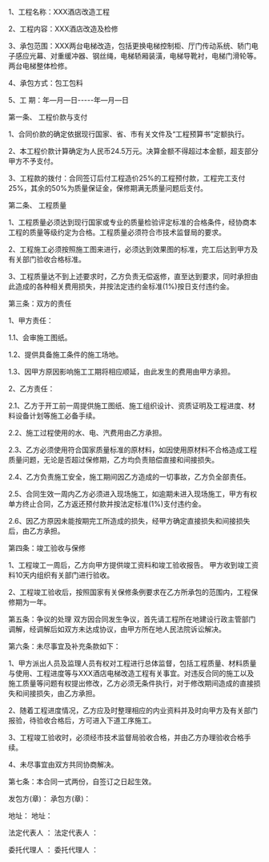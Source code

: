 
 


1、工程名称：XXX酒店改造工程


2、工程内容：XXX酒店改造及检修


3、承包范围：XXX两台电梯改造，包括更换电梯控制柜、厅门传动系统、轿门电子感应光幕、对重缓冲器、钢丝绳，电梯轿厢装潢，电梯导靴衬，电梯门滑轮等。两台电梯整体检修。


4、承包方式：包工包料


5、工 期：年—月—日-----年—月—日


第一条、 工程价款与支付


1、合同价款的确定依据现行国家、省、市有关文件及“工程预算书”定额执行。


2、本工程价款计算确定为人民币24.5万元。决算金额不得超过本金额，超支部分甲方不予支付。


3、工程款的拨付：合同签订后付工程造价25%的工程预付款，工程完工支付25%，其余的50%为质量保证金，保修期满无质量问题后支付。


第二条、 工程质量


1、工程质量必须达到现行国家或专业的质量检验评定标准的合格条件，经协商本工程的质量等级约定为合格。工程质量必须符合市技术监督局的要求。


2、工程施工必须按照施工图来进行，必须达到效果图的标准，完工后达到甲方及有关部门验收合格标准。


3、工程质量达不到上述要求时，乙方负责无偿返修，直至达到要求，同时承担由此造成的各种相关费用损失，并按法定违约金标准(1%)按日支付违约金。


第三条：双方的责任


1、甲方责任：


1.1、会审施工图纸。


1.2、提供具备施工条件的施工场地。


1.3、因甲方原因影响施工工期将相应顺延，由此发生的费用由甲方承担。


2、乙方责任：


2.1、乙方于开工前一周提供施工图纸、施工组织设计、资质证明及工程进度、材料设备计划等施工必备手续。


2.2、施工过程使用的水、电、汽费用由乙方承担。


2.3、乙方必须使用符合国家质量标准的原材料，如因使用原材料不合格造成工程质量问题，无论是否超过保修期，乙方均负责赔偿直接和间接损失。


2.4、乙方负责施工安全，施工期间因乙方造成的一切事故，乙方负全部责任。


2.5、合同生效一周内乙方必须进入现场施工，如逾期未进入现场施工，甲方有权单方终止合同，乙方返还预付款并按法定标准(1%)支付违约金。


2.6、因乙方原因未能按期完工所造成的损失，经甲方确定直接损失和间接损失后，由乙方承担。


第四条：竣工验收与保修


1、工程竣工一周后，乙方向甲方提供竣工资料和竣工验收报告。 甲方收到竣工资料10天内组织有关部门进行验收。


2、工程竣工验收后，按照国家有关保修条例要求在乙方所承包的范围内，工程保修期为一年。


第五条：争议的处理 双方因合同发生争议，首先请工程所在地建设行政主管部门调解，经调解后如双方未达成协议，由甲方所在地人民法院诉讼解决。


第六条：未尽事宜及补充条款如下：


1、甲方派出人员及监理人员有权对工程进行总体监督，包括工程质量、材料质量与使用、工程进度等与XXX酒店电梯改造工程有关事宜。对违反合同的施工以及施工质量等问题有权提出修改，乙方必须无条件执行，对于修改期间造成的直接损失和间接损失，由乙方承担。


2、随着工程进度情况，乙方应及时整理相应的内业资料并及时向甲方及有关部门报验，待验收合格后，方可进入下道工序施工。


3、工程竣工验收时，必须经市技术监督局验收合格，并由乙方办理验收合格手续。


4、未尽事宜由双方共同协商解决。


第七条：本合同一式两份，自签订之日起生效。


发包方(章)： 承包方(章)：


地址： 地址：


法定代表人 ： 法定代表人 ：


委托代理人 ： 委托代理人 ：
 


 

 
 
 
 
 
  


  
 

  


  


  
 
 
 
 

